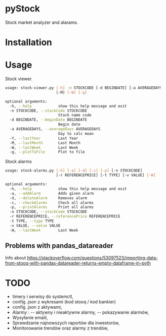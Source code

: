 # pyStock
Stock market analyzer and alarams.

# Installation 

# Usage

Stock viewer.

```bash
usage: stock-viewer.py [-h] -n STOCKCODE [-d BEGINDATE] [-a AVERAGEDAYS] [-Y]
                       [-M] [-W] [-g]

optional arguments:
  -h, --help            show this help message and exit
  -n STOCKCODE, --stockCode STOCKCODE
                        Stock name code
  -d BEGINDATE, --beginDate BEGINDATE
                        Begin date
  -a AVERAGEDAYS, --averageDays AVERAGEDAYS
                        Day to calc mean
  -Y, --lastYear        Last Year
  -M, --lastMonth       Last Month
  -W, --lastWeek        Last Week
  -g, --plotToFile      Plot to file
```

Stock alarms

```bash
usage: stock-alarms.py [-h] [-a] [-d] [-c] [-p] [-n STOCKCODE]
                       [-r REFERENCEPRICE] [-t TYPE] [-v VALUE] [-W]

optional arguments:
  -h, --help            show this help message and exit
  -a, --addAlarm        Adds given alarm
  -d, --deleteAlarm     Removes alarm
  -c, --checkAlarms     Check all alarms
  -p, --printAlarms     Print all alarms
  -n STOCKCODE, --stockCode STOCKCODE
  -r REFERENCEPRICE, --referencePrice REFERENCEPRICE
  -t TYPE, --type TYPE
  -v VALUE, --value VALUE
  -W, --lastWeek        Last Week
```


## Problems with pandas_datareader
Info about
https://stackoverflow.com/questions/53097523/importing-data-from-stooq-with-pandas-datareader-returns-empty-dataframe-in-pyth

# TODO
- timery i serwisy do systemctl,
- config .json z wykresami (kod stooq / kod bankier)
- config .json z aktywami,
- Alarmy : 
 -- aktywny i nieaktywne alarmy,
 -- pokazywanie alarmów,
- Wysyłanie emaili,
- Sprawdzanie najnowszych raportów dla inwestorów,
- Monitorowanie trendów oraz alarmy z trendów,
